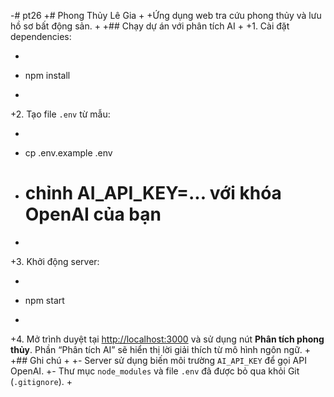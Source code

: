 -# pt26
+# Phong Thủy Lê Gia
+
+Ứng dụng web tra cứu phong thủy và lưu hồ sơ bất động sản.
+
+## Chạy dự án với phân tích AI
+
+1. Cài đặt dependencies:
+   ```bash
+   npm install
+   ```
+2. Tạo file `.env` từ mẫu:
+   ```bash
+   cp .env.example .env
+   # chỉnh AI_API_KEY=... với khóa OpenAI của bạn
+   ```
+3. Khởi động server:
+   ```bash
+   npm start
+   ```
+4. Mở trình duyệt tại [http://localhost:3000](http://localhost:3000) và sử dụng nút **Phân tích phong thủy**. Phần “Phân tích AI” sẽ hiển thị lời giải thích từ mô hình ngôn ngữ.
+
+## Ghi chú
+
+- Server sử dụng biến môi trường `AI_API_KEY` để gọi API OpenAI.
+- Thư mục `node_modules` và file `.env` đã được bỏ qua khỏi Git (`.gitignore`).
+
